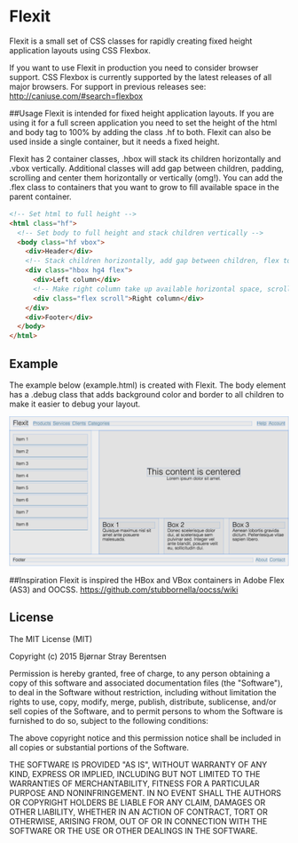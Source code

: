 Flexit
======

Flexit is a small set of CSS classes for rapidly creating fixed height application layouts using CSS Flexbox.

If you want to use Flexit in production you need to consider browser support. CSS Flexbox is currently supported by the latest releases of all major browsers. For support in previous releases see: http://caniuse.com/#search=flexbox

##Usage
Flexit is intended for fixed height application layouts. If you are using it for a full screen application you need to set the height of the html and body tag to 100% by adding the class .hf to both. Flexit can also be used inside a single container, but it needs a fixed height.

Flexit has 2 container classes, .hbox will stack its children horizontally and .vbox vertically. Additional classes will add gap between children, padding, scrolling and center them horizontally or vertically (omg!). You can add the .flex class to containers that you want to grow to fill available space in the parent container.

```html
<!-- Set html to full height -->
<html class="hf">
  <!-- Set body to full height and stack children vertically -->
  <body class="hf vbox">
    <div>Header</div>
    <!-- Stack children horizontally, add gap between children, flex to push footer to the bottom of the page -->
    <div class="hbox hg4 flex">
      <div>Left column</div>
      <!-- Make right column take up available horizontal space, scroll if content overflows -->
      <div class="flex scroll">Right column</div>
    </div>
    <div>Footer</div>
  </body>
</html>
```

## Example
The example below (example.html) is created with Flexit. The body element has a .debug class that adds background color and border to all children to make it easier to debug your layout.

![Flexit example layout](example.png)

##Inspiration
Flexit is inspired the HBox and VBox containers in Adobe Flex (AS3) and OOCSS. https://github.com/stubbornella/oocss/wiki

## License
The MIT License (MIT)

Copyright (c) 2015 Bjørnar Stray Berentsen

Permission is hereby granted, free of charge, to any person obtaining a copy
of this software and associated documentation files (the "Software"), to deal
in the Software without restriction, including without limitation the rights
to use, copy, modify, merge, publish, distribute, sublicense, and/or sell
copies of the Software, and to permit persons to whom the Software is
furnished to do so, subject to the following conditions:

The above copyright notice and this permission notice shall be included in all
copies or substantial portions of the Software.

THE SOFTWARE IS PROVIDED "AS IS", WITHOUT WARRANTY OF ANY KIND, EXPRESS OR
IMPLIED, INCLUDING BUT NOT LIMITED TO THE WARRANTIES OF MERCHANTABILITY,
FITNESS FOR A PARTICULAR PURPOSE AND NONINFRINGEMENT. IN NO EVENT SHALL THE
AUTHORS OR COPYRIGHT HOLDERS BE LIABLE FOR ANY CLAIM, DAMAGES OR OTHER
LIABILITY, WHETHER IN AN ACTION OF CONTRACT, TORT OR OTHERWISE, ARISING FROM,
OUT OF OR IN CONNECTION WITH THE SOFTWARE OR THE USE OR OTHER DEALINGS IN THE
SOFTWARE.

